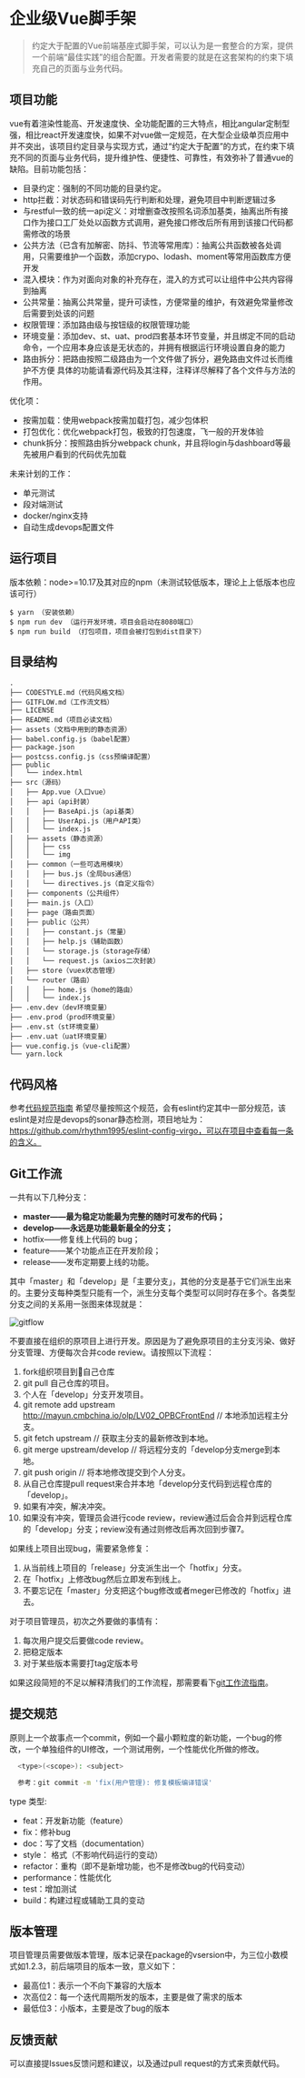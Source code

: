 # 企业级Vue脚手架
> 约定大于配置的Vue前端基座式脚手架，可以认为是一套整合的方案，提供一个前端“最佳实践”的组合配置。开发者需要的就是在这套架构的约束下填充自己的页面与业务代码。

## 项目功能
vue有着渲染性能高、开发速度快、全功能配置的三大特点，相比angular定制型强，相比react开发速度快，如果不对vue做一定规范，在大型企业级单页应用中并不突出，该项目约定目录与实现方式，通过“约定大于配置”的方式，在约束下填充不同的页面与业务代码，提升维护性、便捷性、可靠性，有效弥补了普通vue的缺陷。目前功能包括：

- 目录约定：强制的不同功能的目录约定。
- http拦截：对状态码和错误码先行判断和处理，避免项目中判断逻辑过多
- 与restful一致的统一api定义：对增删查改按照名词添加基类，抽离出所有接口作为接口工厂处处以函数方式调用，避免接口修改后所有用到该接口代码都需修改的场景
- 公共方法（已含有加解密、防抖、节流等常用库）：抽离公共函数被各处调用，只需要维护一个函数，添加crypo、lodash、moment等常用函数库方便开发
- 混入模块：作为对面向对象的补充存在，混入的方式可以让组件中公共内容得到抽离
- 公共常量：抽离公共常量，提升可读性，方便常量的维护，有效避免常量修改后需要到处该的问题
- 权限管理：添加路由级与按钮级的权限管理功能
- 环境变量：添加dev、st、uat、prod四套基本环节变量，并且绑定不同的启动命令，一个应用本身应该是无状态的，并拥有根据运行环境设置自身的能力
- 路由拆分：把路由按照二级路由为一个文件做了拆分，避免路由文件过长而维护不方便
具体的功能请看源代码及其注释，注释详尽解释了各个文件与方法的作用。

优化项：
- 按需加载：使用webpack按需加载打包，减少包体积
- 打包优化：优化webpack打包，极致的打包速度，飞一般的开发体验
- chunk拆分：按照路由拆分webpack chunk，并且将login与dashboard等最先被用户看到的代码优先加载

未来计划的工作：
- 单元测试
- 段对端测试
- docker/nginx支持
- 自动生成devops配置文件

## 运行项目

版本依赖：node>=10.17及其对应的npm（未测试较低版本，理论上上低版本也应该可行）

```
$ yarn （安装依赖）
$ npm run dev （运行开发环境，项目会启动在8080端口）
$ npm run build （打包项目，项目会被打包到dist目录下）
```

## 目录结构
```
.
├── CODESTYLE.md（代码风格文档）
├── GITFLOW.md（工作流文档）
├── LICENSE
├── README.md（项目必读文档）
├── assets（文档中用到的静态资源）
├── babel.config.js（babel配置）
├── package.json
├── postcss.config.js（css预编译配置）
├── public
│   └── index.html
├── src（源码）
│   ├── App.vue（入口vue）
│   ├── api（api封装）
│   │   ├── BaseApi.js（api基类）
│   │   ├── UserApi.js（用户API类）
│   │   └── index.js
│   ├── assets（静态资源）
│   │   ├── css
│   │   └── img
│   ├── common（一些可选用模块）
│   │   ├── bus.js（全局bus通信）
│   │   └── directives.js（自定义指令）
│   ├── components（公共组件）
│   ├── main.js（入口）
│   ├── page（路由页面）
│   ├── public（公共）
│   │   ├── constant.js（常量）
│   │   ├── help.js（辅助函数）
│   │   └── storage.js（storage存储）
│   │   └── request.js（axios二次封装）
│   ├── store（vuex状态管理）
│   └── router（路由）
│   │   ├── home.js（home的路由）
│   │   └── index.js
├── .env.dev（dev环境变量）
├── .env.prod（prod环境变量）
├── .env.st（st环境变量）
├── .env.uat（uat环境变量）
├── vue.config.js（vue-cli配置）
└── yarn.lock
```


## 代码风格

参考[代码规范指南](./CODESTYLE.md)
希望尽量按照这个规范，会有eslint约定其中一部分规范，该eslint是对应是devops的sonar静态检测，项目地址为：https://github.com/rhythm1995/eslint-config-virgo，可以在项目中查看每一条的含义。


## Git工作流

一共有以下几种分支：
 - **master——最为稳定功能最为完整的随时可发布的代码；**
 - **develop——永远是功能最新最全的分支；**
 - hotfix——修复线上代码的 bug；
 - feature——某个功能点正在开发阶段；
 - release——发布定期要上线的功能。

其中「master」和「develop」是「主要分支」，其他的分支是基于它们派生出来的。主要分支每种类型只能有一个，派生分支每个类型可以同时存在多个。各类型分支之间的关系用一张图来体现就是：

  ![gitflow](./assets/gitflow.png)

不要直接在组织的原项目上进行开发。原因是为了避免原项目的主分支污染、做好分支管理、方便每次合并code review。请按照以下流程：

1. fork组织项目到自己仓库
2. git pull 自己仓库的项目。
3. 个人在「develop」分支开发项目。
4. git remote add upstream http://mayun.cmbchina.io/olp/LV02_OPBCFrontEnd   // 本地添加远程主分支。
5. git fetch upstream   // 获取主分支的最新修改到本地。
6. git merge upstream/develop   // 将远程分支的「develop分支merge到本地。
7. git push origin  // 将本地修改提交到个人分支。
8. 从自己仓库提pull request来合并本地「develop分支代码到远程仓库的「develop」。
9. 如果有冲突，解决冲突。
10. 如果没有冲突，管理员会进行code review，review通过后会合并到远程仓库的「develop」分支；review没有通过则修改后再次回到步骤7。

如果线上项目出现bug，需要紧急修复：
1. 从当前线上项目的「release」分支派生出一个「hotfix」分支。
2. 在「hotfix」上修改bug然后立即发布到线上。
3. 不要忘记在「master」分支把这个bug修改或者meger已修改的「hotfix」进去。

对于项目管理员，初次之外要做的事情有：
1. 每次用户提交后要做code review。
2. 把稳定版本
3. 对于某些版本需要打tag定版本号

如果这段简短的不足以解释清我们的工作流程，那需要看下[git工作流指南](./GITFLOW.md)。


## 提交规范
原则上一个故事点一个commit，例如一个最小颗粒度的新功能，一个bug的修改，一个单独组件的UI修改，一个测试用例，一个性能优化所做的修改。

```bash
  <type>(<scope>): <subject>

  参考：git commit -m 'fix(用户管理): 修复模板编译错误'
```
type 类型:

* feat：开发新功能（feature）
* fix：修补bug
* doc：写了文档（documentation）
* style： 格式（不影响代码运行的变动）
* refactor：重构（即不是新增功能，也不是修改bug的代码变动）
* performance：性能优化
* test：增加测试
* build：构建过程或辅助工具的变动


## 版本管理
项目管理员需要做版本管理，版本记录在package的vsersion中，为三位小数模式如1.2.3，前后端项目的版本一致，意义如下：
- 最高位1：表示一个不向下兼容的大版本
- 次高位2：每一个迭代周期所发的版本，主要是做了需求的版本
- 最低位3：小版本，主要是改了bug的版本


## 反馈贡献
可以直接提Issues反馈问题和建议，以及通过pull request的方式来贡献代码。